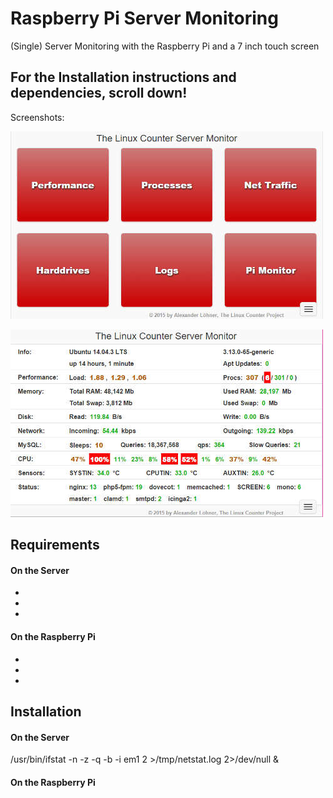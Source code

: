 Raspberry Pi Server Monitoring
==============================

(Single) Server Monitoring with the Raspberry Pi and a 7 inch touch screen

## For the Installation instructions and dependencies, scroll down!

Screenshots:

![alt tag](https://github.com/alexloehner/raspberry-pi-server-monitor/raw/master/screenshots/image-01.jpg)

![alt tag](https://github.com/alexloehner/raspberry-pi-server-monitor/raw/master/screenshots/image-02.jpg)


Requirements
------------
#### On the Server
- 
- 
- 

#### On the Raspberry Pi
- 
- 
- 

Installation
------------
#### On the Server
/usr/bin/ifstat -n -z -q -b -i em1 2 >/tmp/netstat.log 2>/dev/null &


#### On the Raspberry Pi





























